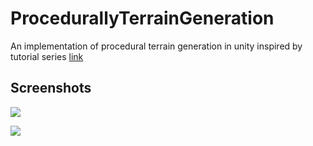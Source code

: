 # ProcedurallyTerrainGeneration
An implementation of procedural terrain generation in unity inspired by tutorial series [link](https://www.youtube.com/watch?v=wbpMiKiSKm8&list=PLFt_AvWsXl0eBW2EiBtl_sxmDtSgZBxB3)

## Screenshots
![](https://user-images.githubusercontent.com/23094225/78764260-eceff380-79a3-11ea-8447-26258b697acd.PNG)

![](https://user-images.githubusercontent.com/23094225/78764418-245ea000-79a4-11ea-8816-e558f6d9c9cb.PNG)
